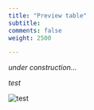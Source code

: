 ```yaml
---
title: "Preview table"
subtitle: 
comments: false
weight: 2500

---
```


*under construction...*

*test*

![test](/images/nonin_j-05-06-2020-17-31-24.gif)
